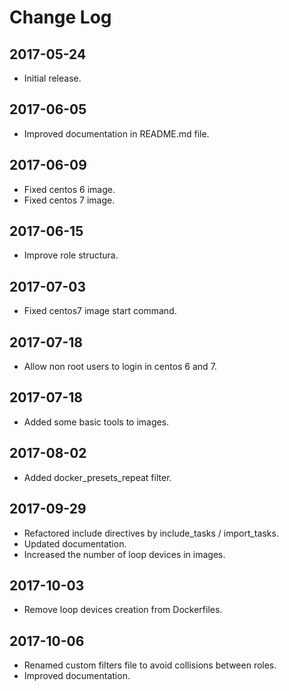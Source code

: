 # Change Log

## 2017-05-24

- Initial release.

## 2017-06-05

- Improved documentation in README.md file.

## 2017-06-09

- Fixed centos 6 image.
- Fixed centos 7 image.

## 2017-06-15

- Improve role structura.

## 2017-07-03

- Fixed centos7 image start command.

## 2017-07-18

- Allow non root users to login in centos 6 and 7.

## 2017-07-18

- Added some basic tools to images.

## 2017-08-02

- Added docker_presets_repeat filter.

## 2017-09-29

- Refactored include directives by include_tasks / import_tasks.
- Updated documentation.
- Increased the number of loop devices in images.

## 2017-10-03

- Remove loop devices creation from Dockerfiles.

## 2017-10-06

- Renamed custom filters file to avoid collisions between roles.
- Improved documentation.

